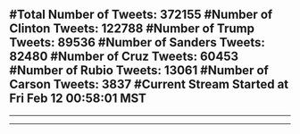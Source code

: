 #Total Number of Tweets: 372155 
#Number of Clinton Tweets: 122788
#Number of Trump Tweets: 89536
#Number of Sanders Tweets: 82480
#Number of Cruz Tweets: 60453
#Number of Rubio Tweets: 13061
#Number of Carson Tweets: 3837
#Current Stream Started at Fri Feb 12 00:58:01 MST
---
---
---
